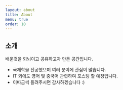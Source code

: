 ```yaml
---
layout: about
title: About
menu: true
order: 10
---
```


## 소개

배운것을 되뇌이고 공유하고자 만든 공간입니다.
* 국제학을 전공했으며 여러 분야에 관심이 많습니다.
* IT 외에도 영어 및 중국어 관련하여 포스팅 할 예정입니다.
* 이따금씩 들려주시면 감사하겠습니다 :)


